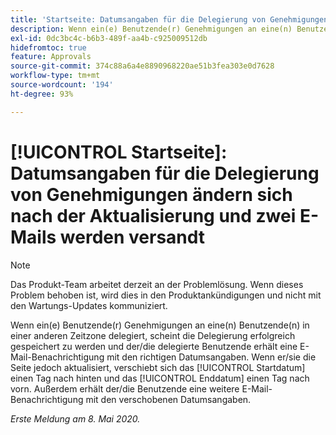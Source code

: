 ```yaml
---
title: 'Startseite: Datumsangaben für die Delegierung von Genehmigungen ändern sich nach der Aktualisierung und zwei E-Mails werden versandt'
description: Wenn ein(e) Benutzende(r) Genehmigungen an eine(n) Benutzende(n) in einer anderen Zeitzone delegiert, scheint die Delegierung erfolgreich gespeichert zu werden und der/die delegierte Benutzende erhält eine E-Mail-Benachrichtigung mit den richtigen Datumsangaben. Wenn er/sie die Seite jedoch aktualisiert, verschiebt sich das Startdatum einen Tag nach hinten und das Enddatum einen Tag nach vorn. Außerdem erhält der/die Benutzende eine weitere E-Mail-Benachrichtigung mit den verschobenen Datumsangaben.
exl-id: 0dc3bc4c-b6b3-489f-aa4b-c925009512db
hidefromtoc: true
feature: Approvals
source-git-commit: 374c88a6a4e8890968220ae51b3fea303e0d7628
workflow-type: tm+mt
source-wordcount: '194'
ht-degree: 93%

---
```


# [!UICONTROL Startseite]: Datumsangaben für die Delegierung von Genehmigungen ändern sich nach der Aktualisierung und zwei E-Mails werden versandt

>[!NOTE]
>
>Das Produkt-Team arbeitet derzeit an der Problemlösung. Wenn dieses Problem behoben ist, wird dies in den Produktankündigungen und nicht mit den Wartungs-Updates kommuniziert.

Wenn ein(e) Benutzende(r) Genehmigungen an eine(n) Benutzende(n) in einer anderen Zeitzone delegiert, scheint die Delegierung erfolgreich gespeichert zu werden und der/die delegierte Benutzende erhält eine E-Mail-Benachrichtigung mit den richtigen Datumsangaben. Wenn er/sie die Seite jedoch aktualisiert, verschiebt sich das [!UICONTROL Startdatum] einen Tag nach hinten und das [!UICONTROL Enddatum] einen Tag nach vorn. Außerdem erhält der/die Benutzende eine weitere E-Mail-Benachrichtigung mit den verschobenen Datumsangaben.


_Erste Meldung am 8. Mai 2020._
